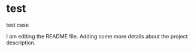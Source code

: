 # test
test case

I am editing the README file. Adding some more details about the project description.
